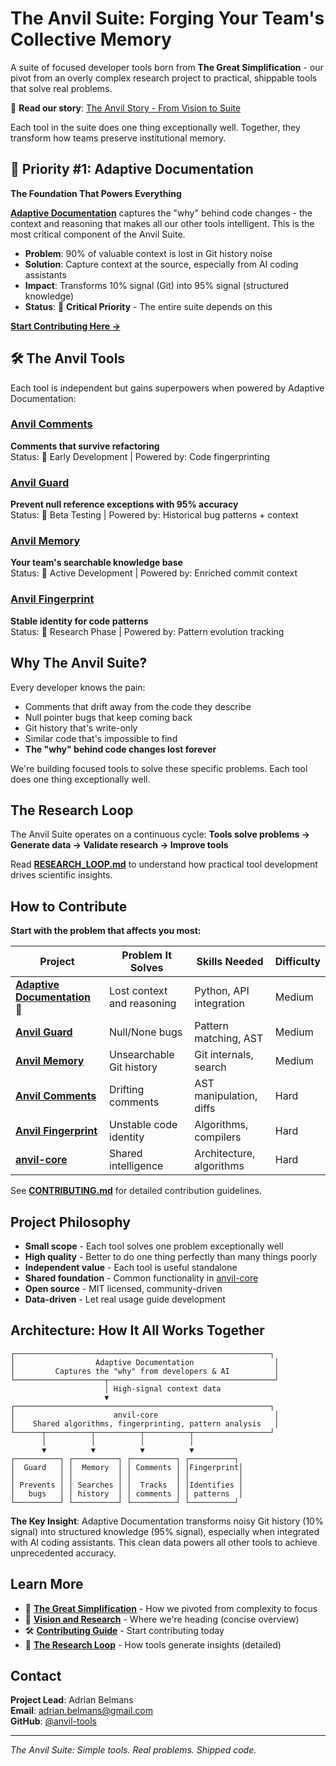 # The Anvil Suite: Forging Your Team's Collective Memory

A suite of focused developer tools born from **The Great Simplification** - our pivot from an overly complex research project to practical, shippable tools that solve real problems.

📖 **Read our story**: [The Anvil Story - From Vision to Suite](./ANVIL_STORY.md) 

Each tool in the suite does one thing exceptionally well. Together, they transform how teams preserve institutional memory.

## 🎯 Priority #1: Adaptive Documentation
**The Foundation That Powers Everything**

[**Adaptive Documentation**](./projects/adaptive-documentation/) captures the "why" behind code changes - the context and reasoning that makes all our other tools intelligent. This is the most critical component of the Anvil Suite.

- **Problem**: 90% of valuable context is lost in Git history noise
- **Solution**: Capture context at the source, especially from AI coding assistants
- **Impact**: Transforms 10% signal (Git) into 95% signal (structured knowledge)
- **Status**: 🚨 **Critical Priority** - The entire suite depends on this

[**Start Contributing Here →**](./projects/adaptive-documentation/)

## 🛠️ The Anvil Tools

Each tool is independent but gains superpowers when powered by Adaptive Documentation:

### [Anvil Comments](./projects/sticky-comments/) 
**Comments that survive refactoring**  
Status: 🚧 Early Development | Powered by: Code fingerprinting

### [Anvil Guard](./projects/null-guard/)
**Prevent null reference exceptions with 95% accuracy**  
Status: 🧪 Beta Testing | Powered by: Historical bug patterns + context

### [Anvil Memory](./projects/git-memory/)
**Your team's searchable knowledge base**  
Status: 🚧 Active Development | Powered by: Enriched commit context

### [Anvil Fingerprint](./projects/code-fingerprint/)
**Stable identity for code patterns**  
Status: 🔬 Research Phase | Powered by: Pattern evolution tracking

## Why The Anvil Suite?

Every developer knows the pain:
- Comments that drift away from the code they describe
- Null pointer bugs that keep coming back
- Git history that's write-only
- Similar code that's impossible to find
- **The "why" behind code changes lost forever**

We're building focused tools to solve these specific problems. Each tool does one thing exceptionally well.

## The Research Loop

The Anvil Suite operates on a continuous cycle: **Tools solve problems → Generate data → Validate research → Improve tools**

Read [**RESEARCH_LOOP.md**](./RESEARCH_LOOP.md) to understand how practical tool development drives scientific insights.

## How to Contribute

**Start with the problem that affects you most:**

| Project | Problem It Solves | Skills Needed | Difficulty |
|---------|------------------|---------------|------------|
| **[Adaptive Documentation](./projects/adaptive-documentation/)** 🎯 | Lost context and reasoning | Python, API integration | Medium |
| **[Anvil Guard](./projects/null-guard/)** | Null/None bugs | Pattern matching, AST | Medium |
| **[Anvil Memory](./projects/git-memory/)** | Unsearchable Git history | Git internals, search | Medium |
| **[Anvil Comments](./projects/sticky-comments/)** | Drifting comments | AST manipulation, diffs | Hard |
| **[Anvil Fingerprint](./projects/code-fingerprint/)** | Unstable code identity | Algorithms, compilers | Hard |
| **[anvil-core](./anvil-core/)** | Shared intelligence | Architecture, algorithms | Hard |

See [**CONTRIBUTING.md**](./CONTRIBUTING.md) for detailed contribution guidelines.

## Project Philosophy

- **Small scope** - Each tool solves one problem exceptionally well
- **High quality** - Better to do one thing perfectly than many things poorly
- **Independent value** - Each tool is useful standalone
- **Shared foundation** - Common functionality in [anvil-core](./anvil-core/)
- **Open source** - MIT licensed, community-driven
- **Data-driven** - Let real usage guide development

## Architecture: How It All Works Together

```
┌─────────────────────────────────────────────────────────┐
│                  Adaptive Documentation                  │
│         Captures the "why" from developers & AI          │
└────────────────────┬─────────────────────────────────────┘
                     │ High-signal context data
                     ▼
┌─────────────────────────────────────────────────────────┐
│                      anvil-core                          │
│    Shared algorithms, fingerprinting, pattern analysis   │
└──────┬──────────┬──────────┬──────────┬─────────────────┘
       │          │          │          │
       ▼          ▼          ▼          ▼
┌──────────┐ ┌──────────┐ ┌──────────┐ ┌──────────┐
│  Guard   │ │  Memory  │ │ Comments │ │Fingerprint│
│          │ │          │ │          │ │           │
│ Prevents │ │ Searches │ │  Tracks  │ │Identifies │
│   bugs   │ │ history  │ │ comments │ │ patterns  │
└──────────┘ └──────────┘ └──────────┘ └──────────┘
```

**The Key Insight**: Adaptive Documentation transforms noisy Git history (10% signal) into structured knowledge (95% signal), especially when integrated with AI coding assistants. This clean data powers all other tools to achieve unprecedented accuracy.

## Learn More

- 📖 [**The Great Simplification**](./THE_GREAT_SIMPLIFICATION.md) - How we pivoted from complexity to focus
- 🎯 [**Vision and Research**](./VISION.md) - Where we're heading (concise overview)
- 🛠️ [**Contributing Guide**](./CONTRIBUTING.md) - Start contributing today
- 🔄 [**The Research Loop**](./RESEARCH_LOOP.md) - How tools generate insights (detailed)

## Contact

**Project Lead**: Adrian Belmans  
**Email**: adrian.belmans@gmail.com  
**GitHub**: [@anvil-tools](https://github.com/anvil-tools)

---

*The Anvil Suite: Simple tools. Real problems. Shipped code.*

